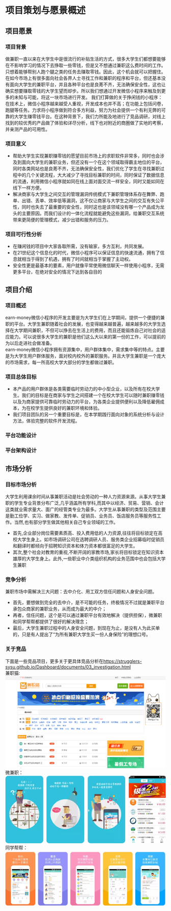 # 项目策划与愿景概述
## 项目愿景
### 项目背景
做兼职一直以来在大学生中是很流行的补贴生活的方式，很多大学生们都想要能够在不影响学习的情况下去挣取一些零钱，但是又不想通过兼职这么费时间的工作。只想着能够帮别人跑个腿之类的任务去赚取零钱。因此，这个机会就可以把握住。 在如今市场上有很多面向社会各界人士寻找工作和兼职的程序和平台，但还基本没有面向大学生的兼职平台，并且各种平台也是良莠不齐，无法确保安全性，这也让确实想要赚取零钱的大学生望而却步。所以我们想通过开发微信小程序来触及到更多的未知与可能，将这一块市场进行开发。 我们打算做的关于挣闲钱的小程序：在技术上，微信小程序越来越受人重视，开发成本也并不高；在功能上包括问卷，跑腿等任务。力求将小程序做到符合多方利益，努力为社会提供一个有利无弊的可靠的大学生赚零钱平台。在这种背景下，我们力所能及地进行了竞品调研，对线上找到的较优秀的产品做了体验和详尽分析，线下也对附近的商圈做了实地的考察，并亲测产品的可用性。
### 项目意义
- 帮助大学生实现兼职赚零钱的愿望目前市场上的求职软件非常多，同时也会涉及到面向大学生的兼职业务，但还没有一个在这个领域取得霸主地位的平台，同时各类网站也是良莠不齐，无法确保安全性，我们优化了学生在寻找兼职过程中的几个关键流程，大大减少了寻找目标兼职的时间，同时保证了数据信息的流通，利用微信小程序就如同在线上面对面交流一样安全，同时又能如同在线下一样方便。
- 解决商家与大学生之间交互的管理漏洞传统模式下兼职管理体系存在舞弊、跑单、出错、丢单、效率低等漏洞，这不仅让商家与大学生之间的交互有失公平性，同时也失去了最重要的安全性，同时这也是该领域没有哪一个产品成为龙头的主要原因。而我们设计的一体化流程就能避免这些漏洞，给兼职交互系统带来更简便的管理模式，减少出错和服务的压力。

### 项目可行性分析
- 在赚闲钱的项目中大家各取所需，没有输家，多方互利，共同发展。
- 在21世纪这个信息化的时代，微信小程序可以保证信息的快速流通，拥有了信息就相当于得到了机遇，拥有了时间就相当于掌握了主动权。
- 安全性更是最基本的要素，用户就像平常使用微信聊天一样使用小程序，无需更多平台，在绝对安全的情况下达到各自目的

## 项目介绍
### 项目概述
earn-money微信小程序的开发主要是为大学生们在上学期间，提供一个便捷的兼职的平台。大学生兼职随着社会的发展，也变得越来越普遍，越来越多的大学生选择在大学期间兼职，不但可以挣去在生活上的费用，而且还能锻炼自己对社会的适应能力。可以说很多大学生的兼职是他们这么大以来的第一份的工作，可以提前的为以后走进社会做准备。<br>earn-money微信小程序拥有资源集中，用户群体集中，需求集中等的特点。主要是为大学生用户群体服务，面对校内校外的兼职服务。并且大学生兼职是一个庞大的市场需求，每一所高校大学大部分的学生都做过兼职。
### 项目总体目标
- 本产品的用户群体是各类需要临时劳动力的中小型企业，以及所有在校大学生。我们的目标是在商家与学生之间搭建一个在校大学生可以随时兼职赚零钱以及为商家提供可靠临时劳动力的平台，为各类企业提供便利以及降低雇佣成本，为在校学生提供良好的兼职环境和体验。
- 我们项目团队的另一个重要目标是，在本学期践行面向对象的系统分析与设计方法，体验完整的软件开发流程。

### 平台功能设计
### 平台架构设计
## 市场分析
### 目标市场分析
大学生利用课余时间从事兼职活动是社会劳动的一种人力资源来源。从事大学生兼职的学生专业背景分布广泛,几乎涵盖所有学科,而其中以经济、贸易、营销、会计这类就业需求量大、面广的经管类专业为最多。大学生从事兼职的类型及范围主要是勤工俭学、实习、做家教、发传单、促销员、业务员、饭店服务员等服务性工作。当然,也有部分学生做其他相关自己专业领域的工作。
- 首先,企业部分岗位需要素质高、投入费用低的人力资源,往往将目标锁定在高校大学生身上。如市场调研公司在选聘调研人员、服务类企业招募临时促销员和翻译时都倾向于招聘知识资本和体力资本都很富足的大学生。
- 其次,整个社会对教育的重视,不断开阔的家教市场,家长将目标锁定在知识资本雄厚的大学生身上。此外,一些职业中介类组织机构的业务范围中也会包括大学生兼职

### 竞争分析
兼职市场中需解决三大问题：去中介化、用工双方信任问题和人身安全问题。
- 首先，要想做到完全的去中介，是不可能的任务，终极情况不过就是兼职平台承包众商家的兼职业务，从而成为最大的中介；
- 再者，信任问题，这个是可以通过兼职平台有效地解决（提供担保），微兼职和同学帮帮都提供了很好的解决理念；
- 最后，大学生兼职过程中的人身安全问题，到现在为止，是没有人为此买单的，只是有人提出了“为所有兼职大学生买一份人身保险”的理想口号。

### 关于竞品
下面是一些竞品项目，更多关于更具体竞品分析在<https://strugglers-sysu.github.io/Dashboard/documents/03_investigation.html>
<br>兼职猫:
<br>![](images/jp1.png)
<br>微兼职：
<br>![](images/jp2(2).png)
<br>同学帮帮：
<br>![](images/jp3.png)